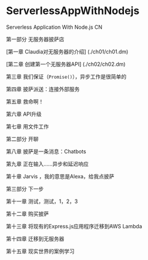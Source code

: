# ServerlessAppWithNodejs
Serverless Application With Node.js CN

第一部分 无服务器披萨店

[第一章 Claudia对无服务器的介绍] (./ch01/ch01.dm)

[第二章 创建第一个无服务器API] (./ch02/ch02.dm)

第三章 我们保证（`Promise()`），异步工作是很简单的

第四章 披萨派送：连接外部服务

第五章 救命啊！

第六章 API升级

第七章 用文件工作

第二部分 开聊

第八章 披萨是一条消息：Chatbots

第九章 正在输入……异步和延迟响应

第十章 Jarvis ，我的意思是Alexa，给我点披萨

第三部分 下一步

第十一章 测试，测试，1，2，3

第十二章 购买披萨

第十三章 将现有的Express.js应用程序迁移到AWS Lambda

第十四章 迁移到无服务器

第十五章 现实世界的案例学习

